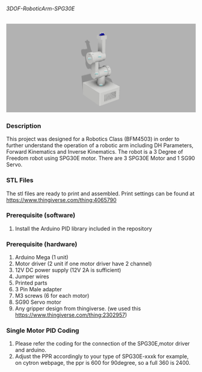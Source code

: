 ###### 3DOF-RoboticArm-SPG30E


![Image description](https://github.com/hologram94/3DOF-RoboticArm-SPG30E/blob/master/Assembly%20v17.png)


### Description
This project was designed for a Robotics Class (BFM4503) in order to further understand the operation of a robotic arm including DH Parameters, Forward Kinematics and Inverse Kinematics. The robot is a 3 Degree of Freedom robot using SPG30E motor.
There are 3 SPG30E Motor and 1 SG90 Servo.

### STL Files
The stl files are ready to print and assembled. Print settings can be found at https://www.thingiverse.com/thing:4065790

### Prerequisite (software)
1. Install the Arduino PID library included in the repository

### Prerequisite (hardware)
1. Arduino Mega (1 unit)
2. Motor driver (2 unit if one motor driver have 2 channel)
3. 12V DC power supply (12V 2A is sufficient)
4. Jumper wires
5. Printed parts
6. 3 Pin Male adapter
7. M3 screws (6 for each motor)
8. SG90 Servo motor
9. Any gripper design from thingiverse. (we used this https://www.thingiverse.com/thing:2302957)

### Single Motor PID Coding
1. Please refer the coding for the connection of the SPG30E,motor driver and arduino.
2. Adjust the PPR accordingly to your type of SPG30E-xxxk
	for example, on cytron webpage, the ppr is 600 for 90degree, so a full 360 is 2400.
